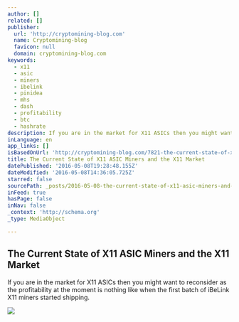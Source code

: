 ```yaml
---
author: []
related: []
publisher:
  url: 'http://cryptomining-blog.com'
  name: Cryptomining-blog
  favicon: null
  domain: cryptomining-blog.com
keywords:
  - x11
  - asic
  - miners
  - ibelink
  - pinidea
  - mhs
  - dash
  - profitability
  - btc
  - hashrate
description: If you are in the market for X11 ASICs then you might want to reconsider as the profitability at the moment is nothing like when the first batch of iBeLink X11 miners started shipping.
inLanguage: en
app_links: []
isBasedOnUrl: 'http://cryptomining-blog.com/7821-the-current-state-of-x11-asic-miners-and-the-market/'
title: The Current State of X11 ASIC Miners and the X11 Market
datePublished: '2016-05-08T19:28:48.155Z'
dateModified: '2016-05-08T14:36:05.725Z'
starred: false
sourcePath: _posts/2016-05-08-the-current-state-of-x11-asic-miners-and-the-x11-market.md
inFeed: true
hasPage: false
inNav: false
_context: 'http://schema.org'
_type: MediaObject

---
```

<article style=""><h1>The Current State of X11 ASIC Miners and the X11 Market</h1><p>If you are in the market for X11 ASICs then you might want to reconsider as the profitability at the moment is nothing like when the first batch of iBeLink X11 miners started shipping.</p><img src="http://cryptomining-blog.com/wp-content/uploads/2016/05/ibelink-asic-profitability-580x337.jpg" /></article>